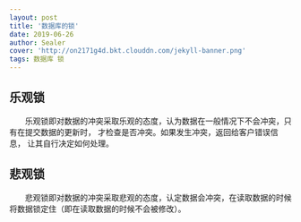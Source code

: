 ```yaml
---
layout: post
title: '数据库的锁'
date: 2019-06-26
author: Sealer
cover: 'http://on2171g4d.bkt.clouddn.com/jekyll-banner.png'
tags: 数据库 锁 
---
```

## 乐观锁

　　乐观锁即对数据的冲突采取乐观的态度，认为数据在一般情况下不会冲突，只有在提交数据的更新时， 才检查是否冲突。如果发生冲突，返回给客户错误信息， 让其自行决定如何处理。

## 悲观锁

　　悲观锁即对数据的冲突采取悲观的态度，认定数据会冲突，在读取数据的时候将数据锁定住（即在读取数据的时候不会被修改）。
